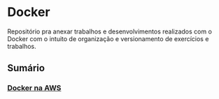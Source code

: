 # Docker
Repositório pra anexar trabalhos e desenvolvimentos realizados com o Docker com o intuito de organização e versionamento de exercícios e trabalhos.
## Sumário
### [Docker na AWS](./DockerAWS.md)
